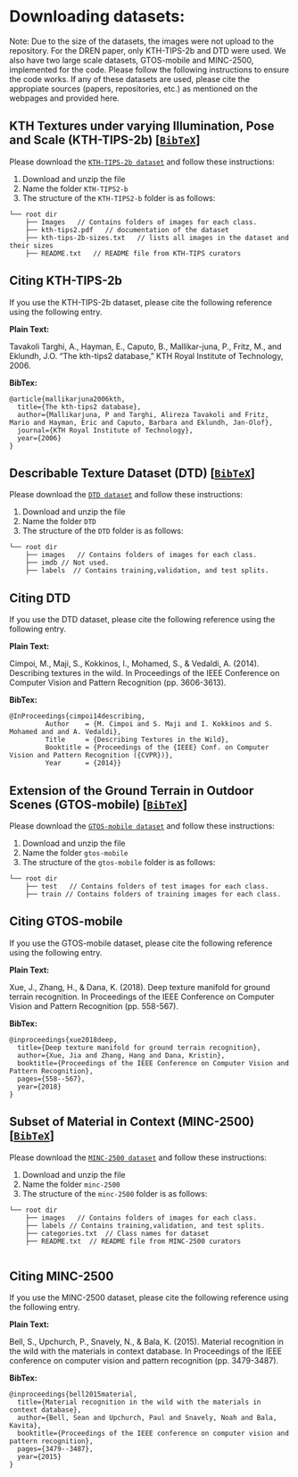 # Downloading datasets:

Note: Due to the size of the datasets, the images were not 
upload to the repository. For the DREN paper, only KTH-TIPS-2b and DTD were used. We also have
two large scale datasets, GTOS-mobile and MINC-2500, implemented for the code.
Please follow the following instructions
to ensure the code works. If any of these datasets are used,
please cite the appropiate sources (papers, repositories, etc.) as mentioned
on the webpages and provided here.

##  KTH Textures under varying Illumination, Pose and Scale (KTH-TIPS-2b) [[`BibTeX`](#CitingKTH)]

Please download the [`KTH-TIPS-2b dataset`](https://www.csc.kth.se/cvap/databases/kth-tips/download.html) 
and follow these instructions:

1. Download and unzip the file
2. Name the folder `KTH-TIPS2-b`
3. The structure of the `KTH-TIPS2-b` folder is as follows:
```
└── root dir
    ├── Images   // Contains folders of images for each class.
    ├── kth-tips2.pdf   // documentation of the dataset
    ├── kth-tips-2b-sizes.txt   // lists all images in the dataset and their sizes
    ├── README.txt   // README file from KTH-TIPS curators

```
## <a name="CitingKTH"></a>Citing KTH-TIPS-2b

If you use the KTH-TIPS-2b dataset, please cite the following reference using the following entry.

**Plain Text:**

Tavakoli Targhi, A., Hayman, E., Caputo, B., Mallikar-juna, P., Fritz, M., and  Eklundh, J.O.
“The kth-tips2 database,” KTH Royal Institute of Technology, 2006.

**BibTex:**
```
@article{mallikarjuna2006kth,
  title={The kth-tips2 database},
  author={Mallikarjuna, P and Targhi, Alireza Tavakoli and Fritz, Mario and Hayman, Eric and Caputo, Barbara and Eklundh, Jan-Olof},
  journal={KTH Royal Institute of Technology},
  year={2006}
}

```
##  Describable Texture Dataset (DTD) [[`BibTeX`](#CitingDTD)]

Please download the [`DTD dataset`](https://www.robots.ox.ac.uk/~vgg/data/dtd/) 
and follow these instructions:

1. Download and unzip the file
2. Name the folder `DTD`
3. The structure of the `DTD` folder is as follows:
```
└── root dir
    ├── images   // Contains folders of images for each class.
    ├── imdb // Not used.
    ├── labels  // Contains training,validation, and test splits.   
```
## <a name="CitingDTD"></a>Citing DTD

If you use the DTD dataset, please cite the following reference using the following entry.

**Plain Text:**

Cimpoi, M., Maji, S., Kokkinos, I., Mohamed, S., & Vedaldi, A. (2014). 
Describing textures in the wild. In Proceedings of the IEEE Conference on 
Computer Vision and Pattern Recognition (pp. 3606-3613).

**BibTex:**
```
@InProceedings{cimpoi14describing,
	     Author    = {M. Cimpoi and S. Maji and I. Kokkinos and S. Mohamed and and A. Vedaldi},
	     Title     = {Describing Textures in the Wild},
	     Booktitle = {Proceedings of the {IEEE} Conf. on Computer Vision and Pattern Recognition ({CVPR})},
	     Year      = {2014}}
```
## Extension of the Ground Terrain in Outdoor Scenes (GTOS-mobile) [[`BibTeX`](#CitingGTOS_m)]

Please download the 
[`GTOS-mobile dataset`](https://github.com/jiaxue1993/Deep-Encoding-Pooling-Network-DEP-) 
and follow these instructions:

1. Download and unzip the file
2. Name the folder `gtos-mobile`
3. The structure of the `gtos-mobile` folder is as follows:
```
└── root dir
    ├── test   // Contains folders of test images for each class.
    ├── train // Contains folders of training images for each class.  
```
## <a name="CitingGTOS_m"></a>Citing GTOS-mobile

If you use the GTOS-mobile dataset, please cite the following reference using the following entry.

**Plain Text:**

Xue, J., Zhang, H., & Dana, K. (2018). Deep texture manifold for ground 
terrain recognition. In Proceedings of the IEEE Conference on Computer Vision 
and Pattern Recognition (pp. 558-567).

**BibTex:**
```
@inproceedings{xue2018deep,
  title={Deep texture manifold for ground terrain recognition},
  author={Xue, Jia and Zhang, Hang and Dana, Kristin},
  booktitle={Proceedings of the IEEE Conference on Computer Vision and Pattern Recognition},
  pages={558--567},
  year={2018}
}
```
## Subset of Material in Context (MINC-2500) [[`BibTeX`](#CitingMINC)]

Please download the 
[`MINC-2500 dataset`](http://opensurfaces.cs.cornell.edu/publications/minc/) 
and follow these instructions:

1. Download and unzip the file
2. Name the folder `minc-2500`
3. The structure of the `minc-2500` folder is as follows:
```
└── root dir
    ├── images   // Contains folders of images for each class.
    ├── labels // Contains training,validation, and test splits.
    ├── categories.txt  // Class names for dataset
    ├── README.txt  // README file from MINC-2500 curators
       
```
## <a name="CitingMINC"></a>Citing MINC-2500

If you use the MINC-2500 dataset, please cite the following reference using the following entry.

**Plain Text:**

Bell, S., Upchurch, P., Snavely, N., & Bala, K. (2015). Material recognition 
in the wild with the materials in context database. In Proceedings of the IEEE 
conference on computer vision and pattern recognition (pp. 3479-3487).

**BibTex:**
```
@inproceedings{bell2015material,
  title={Material recognition in the wild with the materials in context database},
  author={Bell, Sean and Upchurch, Paul and Snavely, Noah and Bala, Kavita},
  booktitle={Proceedings of the IEEE conference on computer vision and pattern recognition},
  pages={3479--3487},
  year={2015}
}
```
